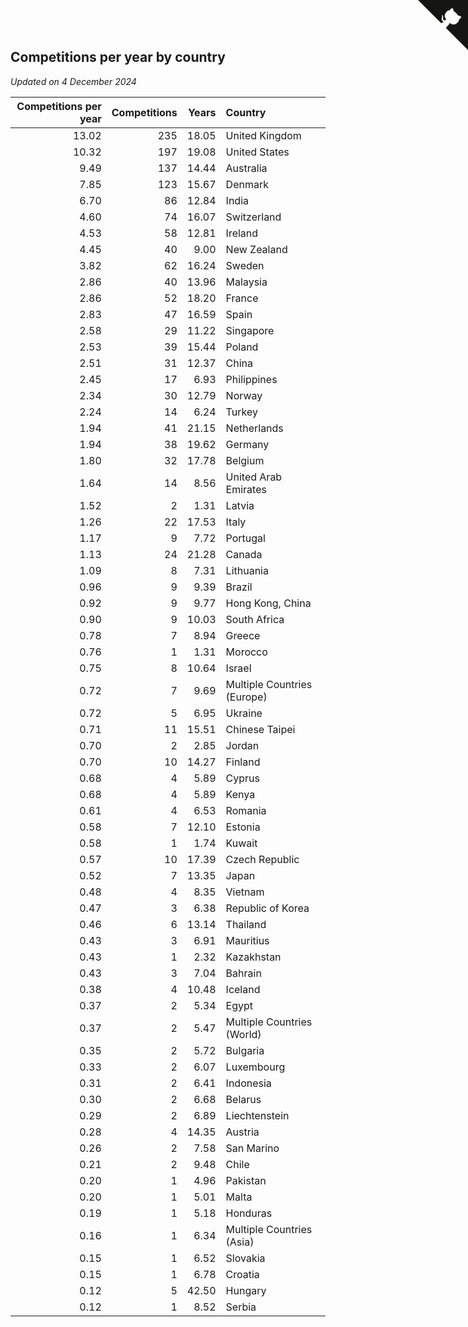 ## Competitions per year by country

*Updated on  4 December 2024*

| Competitions per year | Competitions | Years | Country |
| ---: | ---: | ---: | :--- |
| 13.02 | 235 | 18.05 | United Kingdom |
| 10.32 | 197 | 19.08 | United States |
| 9.49 | 137 | 14.44 | Australia |
| 7.85 | 123 | 15.67 | Denmark |
| 6.70 | 86 | 12.84 | India |
| 4.60 | 74 | 16.07 | Switzerland |
| 4.53 | 58 | 12.81 | Ireland |
| 4.45 | 40 | 9.00 | New Zealand |
| 3.82 | 62 | 16.24 | Sweden |
| 2.86 | 40 | 13.96 | Malaysia |
| 2.86 | 52 | 18.20 | France |
| 2.83 | 47 | 16.59 | Spain |
| 2.58 | 29 | 11.22 | Singapore |
| 2.53 | 39 | 15.44 | Poland |
| 2.51 | 31 | 12.37 | China |
| 2.45 | 17 | 6.93 | Philippines |
| 2.34 | 30 | 12.79 | Norway |
| 2.24 | 14 | 6.24 | Turkey |
| 1.94 | 41 | 21.15 | Netherlands |
| 1.94 | 38 | 19.62 | Germany |
| 1.80 | 32 | 17.78 | Belgium |
| 1.64 | 14 | 8.56 | United Arab Emirates |
| 1.52 | 2 | 1.31 | Latvia |
| 1.26 | 22 | 17.53 | Italy |
| 1.17 | 9 | 7.72 | Portugal |
| 1.13 | 24 | 21.28 | Canada |
| 1.09 | 8 | 7.31 | Lithuania |
| 0.96 | 9 | 9.39 | Brazil |
| 0.92 | 9 | 9.77 | Hong Kong, China |
| 0.90 | 9 | 10.03 | South Africa |
| 0.78 | 7 | 8.94 | Greece |
| 0.76 | 1 | 1.31 | Morocco |
| 0.75 | 8 | 10.64 | Israel |
| 0.72 | 7 | 9.69 | Multiple Countries (Europe) |
| 0.72 | 5 | 6.95 | Ukraine |
| 0.71 | 11 | 15.51 | Chinese Taipei |
| 0.70 | 2 | 2.85 | Jordan |
| 0.70 | 10 | 14.27 | Finland |
| 0.68 | 4 | 5.89 | Cyprus |
| 0.68 | 4 | 5.89 | Kenya |
| 0.61 | 4 | 6.53 | Romania |
| 0.58 | 7 | 12.10 | Estonia |
| 0.58 | 1 | 1.74 | Kuwait |
| 0.57 | 10 | 17.39 | Czech Republic |
| 0.52 | 7 | 13.35 | Japan |
| 0.48 | 4 | 8.35 | Vietnam |
| 0.47 | 3 | 6.38 | Republic of Korea |
| 0.46 | 6 | 13.14 | Thailand |
| 0.43 | 3 | 6.91 | Mauritius |
| 0.43 | 1 | 2.32 | Kazakhstan |
| 0.43 | 3 | 7.04 | Bahrain |
| 0.38 | 4 | 10.48 | Iceland |
| 0.37 | 2 | 5.34 | Egypt |
| 0.37 | 2 | 5.47 | Multiple Countries (World) |
| 0.35 | 2 | 5.72 | Bulgaria |
| 0.33 | 2 | 6.07 | Luxembourg |
| 0.31 | 2 | 6.41 | Indonesia |
| 0.30 | 2 | 6.68 | Belarus |
| 0.29 | 2 | 6.89 | Liechtenstein |
| 0.28 | 4 | 14.35 | Austria |
| 0.26 | 2 | 7.58 | San Marino |
| 0.21 | 2 | 9.48 | Chile |
| 0.20 | 1 | 4.96 | Pakistan |
| 0.20 | 1 | 5.01 | Malta |
| 0.19 | 1 | 5.18 | Honduras |
| 0.16 | 1 | 6.34 | Multiple Countries (Asia) |
| 0.15 | 1 | 6.52 | Slovakia |
| 0.15 | 1 | 6.78 | Croatia |
| 0.12 | 5 | 42.50 | Hungary |
| 0.12 | 1 | 8.52 | Serbia |


<a href="https://github.com/simonkellly/wca_statistics_uk" class="github-corner" aria-label="View source on Github"><svg width="80" height="80" viewBox="0 0 250 250" style="fill:#151513; color:#fff; position: absolute; top: 0; border: 0; right: 0;" aria-hidden="true"><path d="M0,0 L115,115 L130,115 L142,142 L250,250 L250,0 Z"></path><path d="M128.3,109.0 C113.8,99.7 119.0,89.6 119.0,89.6 C122.0,82.7 120.5,78.6 120.5,78.6 C119.2,72.0 123.4,76.3 123.4,76.3 C127.3,80.9 125.5,87.3 125.5,87.3 C122.9,97.6 130.6,101.9 134.4,103.2" fill="currentColor" style="transform-origin: 130px 106px;" class="octo-arm"></path><path d="M115.0,115.0 C114.9,115.1 118.7,116.5 119.8,115.4 L133.7,101.6 C136.9,99.2 139.9,98.4 142.2,98.6 C133.8,88.0 127.5,74.4 143.8,58.0 C148.5,53.4 154.0,51.2 159.7,51.0 C160.3,49.4 163.2,43.6 171.4,40.1 C171.4,40.1 176.1,42.5 178.8,56.2 C183.1,58.6 187.2,61.8 190.9,65.4 C194.5,69.0 197.7,73.2 200.1,77.6 C213.8,80.2 216.3,84.9 216.3,84.9 C212.7,93.1 206.9,96.0 205.4,96.6 C205.1,102.4 203.0,107.8 198.3,112.5 C181.9,128.9 168.3,122.5 157.7,114.1 C157.9,116.9 156.7,120.9 152.7,124.9 L141.0,136.5 C139.8,137.7 141.6,141.9 141.8,141.8 Z" fill="currentColor" class="octo-body"></path></svg></a><style>.github-corner:hover .octo-arm{animation:octocat-wave 560ms ease-in-out}@keyframes octocat-wave{0%,100%{transform:rotate(0)}20%,60%{transform:rotate(-25deg)}40%,80%{transform:rotate(10deg)}}@media (max-width:500px){.github-corner:hover .octo-arm{animation:none}.github-corner .octo-arm{animation:octocat-wave 560ms ease-in-out}}</style>
